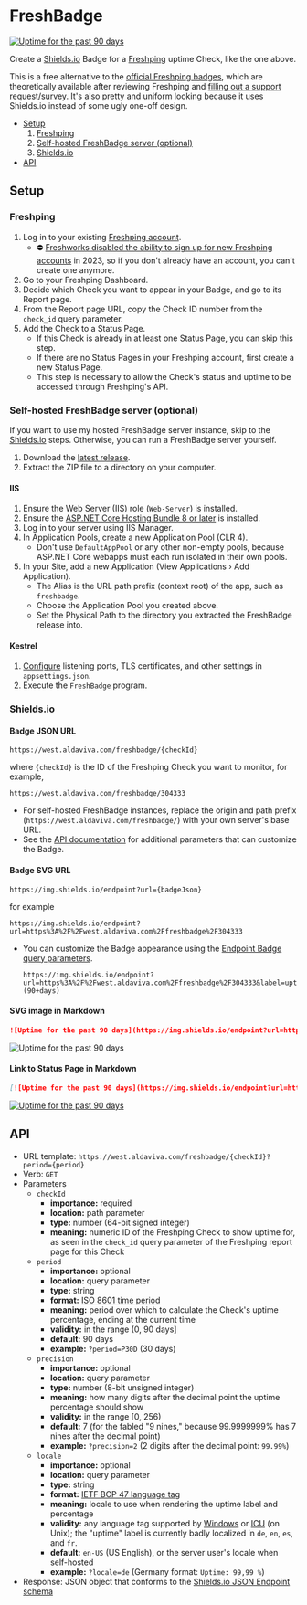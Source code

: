 FreshBadge
===

[![Uptime for the past 90 days](https://img.shields.io/endpoint?url=https%3A%2F%2Fwest.aldaviva.com%2Ffreshbadge%2F304333)](https://statuspage.freshping.io/61473-Aldaviva)

Create a [Shields.io](https://shields.io) Badge for a [Freshping](https://freshping.io/) uptime Check, like the one above.

This is a free alternative to the [official Freshping badges](https://support.freshping.io/support/solutions/articles/50000002949-what-is-a-status-badge-), which are theoretically available after reviewing Freshping and [filling out a support request/survey](https://support.freshping.io/support/tickets/new). It's also pretty and uniform looking because it uses Shields.io instead of some ugly one-off design.

<!-- MarkdownTOC autolink="true" bracket="round" autoanchor="false" levels="1,2,3" bullets="-,1." -->

- [Setup](#setup)
    1. [Freshping](#freshping)
    1. [Self-hosted FreshBadge server \(optional\)](#self-hosted-freshbadge-server-optional)
    1. [Shields.io](#shieldsio)
- [API](#api)

<!-- /MarkdownTOC -->

## Setup

### Freshping
1. Log in to your existing [Freshping account](https://login.freshworks.com/email-login).
    - ⛔ [Freshworks disabled the ability to sign up for new Freshping accounts](https://support.freshping.io/en/support/solutions/articles/50000006524-suspension-of-new-signups-faqs) in 2023, so if you don't already have an account, you can't create one anymore.
1. Go to your Freshping Dashboard.
1. Decide which Check you want to appear in your Badge, and go to its Report page.
1. From the Report page URL, copy the Check ID number from the `check_id` query parameter.
1. Add the Check to a Status Page.
    - If this Check is already in at least one Status Page, you can skip this step.
    - If there are no Status Pages in your Freshping account, first create a new Status Page.
    - This step is necessary to allow the Check's status and uptime to be accessed through Freshping's API.

### Self-hosted FreshBadge server (optional)
If you want to use my hosted FreshBadge server instance, skip to the [Shields.io](#shieldsio) steps. Otherwise, you can run a FreshBadge server yourself.

1. Download the [latest release](https://github.com/Aldaviva/FreshPager/releases/latest).
1. Extract the ZIP file to a directory on your computer.

#### IIS
1. Ensure the Web Server (IIS) role (`Web-Server`) is installed.
1. Ensure the [ASP.NET Core Hosting Bundle 8 or later](https://learn.microsoft.com/en-us/aspnet/core/host-and-deploy/iis/hosting-bundle) is installed.
1. Log in to your server using IIS Manager.
1. In Application Pools, create a new Application Pool (CLR 4).
    - Don't use `DefaultAppPool` or any other non-empty pools, because ASP.NET Core webapps must each run isolated in their own pools.
1. In your Site, add a new Application (View Applications › Add Application).
    - The Alias is the URL path prefix (context root) of the app, such as `freshbadge`.
    - Choose the Application Pool you created above.
    - Set the Physical Path to the directory you extracted the FreshBadge release into.

#### Kestrel
1. [Configure](https://learn.microsoft.com/en-us/aspnet/core/fundamentals/servers/kestrel/endpoints) listening ports, TLS certificates, and other settings in `appsettings.json`.
1. Execute the `FreshBadge` program.

### Shields.io
#### Badge JSON URL
```url
https://west.aldaviva.com/freshbadge/{checkId}
```
where `{checkId}` is the ID of the Freshping Check you want to monitor, for example,
```url
https://west.aldaviva.com/freshbadge/304333
```

- For self-hosted FreshBadge instances, replace the origin and path prefix (`https://west.aldaviva.com/freshbadge/`) with your own server's base URL.
- See the [API documentation](#api) for additional parameters that can customize the Badge.

#### Badge SVG URL
```url
https://img.shields.io/endpoint?url={badgeJson}
```
for example
```url
https://img.shields.io/endpoint?url=https%3A%2F%2Fwest.aldaviva.com%2Ffreshbadge%2F304333
```

- You can customize the Badge appearance using the [Endpoint Badge query parameters](https://shields.io/badges/endpoint-badge#:~:text=the%20query%20string.-,Query%20Parameters,-url%20string%20%E2%80%94).
    ```url
    https://img.shields.io/endpoint?url=https%3A%2F%2Fwest.aldaviva.com%2Ffreshbadge%2F304333&label=uptime+(90+days)
    ```

#### SVG image in Markdown
```markdown
![Uptime for the past 90 days](https://img.shields.io/endpoint?url=https%3A%2F%2Fwest.aldaviva.com%2Ffreshbadge%2F304333)
```
![Uptime for the past 90 days](https://img.shields.io/endpoint?url=https%3A%2F%2Fwest.aldaviva.com%2Ffreshbadge%2F304333)

#### Link to Status Page in Markdown
```markdown
[![Uptime for the past 90 days](https://img.shields.io/endpoint?url=https%3A%2F%2Fwest.aldaviva.com%2Ffreshbadge%2F304333)](https://statuspage.freshping.io/61473-Aldaviva)
```
[![Uptime for the past 90 days](https://img.shields.io/endpoint?url=https%3A%2F%2Fwest.aldaviva.com%2Ffreshbadge%2F304333)](https://statuspage.freshping.io/61473-Aldaviva)

## API

- URL template: `https://west.aldaviva.com/freshbadge/{checkId}?period={period}`
- Verb: `GET`
- Parameters
    - `checkId`
        - **importance:** required
        - **location:** path parameter
        - **type:** number (64-bit signed integer)
        - **meaning:** numeric ID of the Freshping Check to show uptime for, as seen in the `check_id` query parameter of the Freshping report page for this Check
    - `period`
        - **importance:** optional
        - **location:** query parameter
        - **type:** string
        - **format:** [ISO 8601 time period](https://en.wikipedia.org/wiki/ISO_8601#Durations)
        - **meaning:** period over which to calculate the Check's uptime percentage, ending at the current time
        - **validity:** in the range (0, 90 days]
        - **default:** 90 days
        - **example:** `?period=P30D` (30 days)
    - `precision`
        - **importance:** optional
        - **location:** query parameter
        - **type:** number (8-bit unsigned integer)
        - **meaning:** how many digits after the decimal point the uptime percentage should show
        - **validity:** in the range [0, 256)
        - **default:** 7 (for the fabled "9 nines," because 99.9999999% has 7 nines after the decimal point)
        - **example:** `?precision=2` (2 digits after the decimal point: `99.99%`)
    - `locale`
        - **importance:** optional
        - **location:** query parameter
        - **type:** string
        - **format:** [IETF BCP 47 language tag](https://en.wikipedia.org/wiki/IETF_language_tag)
        - **meaning:** locale to use when rendering the uptime label and percentage
        - **validity:** any language tag supported by [Windows](https://learn.microsoft.com/en-us/openspecs/windows_protocols/ms-lcid/a9eac961-e77d-41a6-90a5-ce1a8b0cdb9c) or [ICU](https://icu.unicode.org/) (on Unix); the "uptime" label is currently badly localized in `de`, `en`, `es`, and `fr`.
        - **default:** `en-US` (US English), or the server user's locale when self-hosted
        - **example:** `?locale=de` (Germany format: `Uptime: 99,99 %`)
- Response: JSON object that conforms to the [Shields.io JSON Endpoint schema](https://shields.io/badges/endpoint-badge#:~:text=Example%20Shields%20Response-,Schema,-Property)
